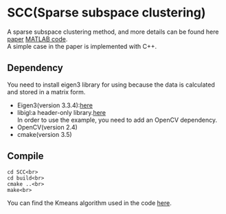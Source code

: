 # SCC(Sparse subspace clustering)
A sparse subspace clustering method, and more details can be found here [paper](https://ieeexplore.ieee.org/abstract/document/6482137/) [MATLAB code](http://www.vision.jhu.edu/code/).<br>
A simple case in the paper is implemented with C++.<br>
## Dependency
You need to install eigen3 library for using because the data is calculated and stored in a matrix form.<br>
* Eigen3(version 3.3.4):[here](http://eigen.tuxfamily.org/index.php?title=Main_Page)<br>
* libigl:a header-only library.[here](https://github.com/libigl/libigl)<br>
In order to use the example, you need to add an OpenCV dependency.<br>
* OpenCV(version 2.4)<br>
* cmake(version 3.5)<br>
## Compile
    cd SCC<br>
    cd build<br>
    cmake ..<br>
    make<br>
You can find the Kmeans algorithm used in the code [here](https://github.com/michaelchughes/KMeansRex).
